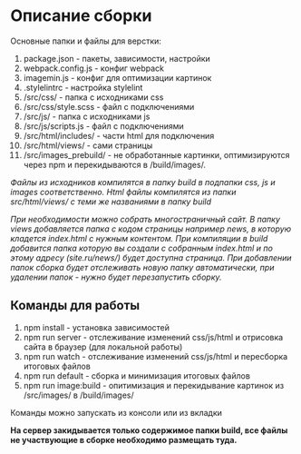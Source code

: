 # Описание сборки

Основные папки и файлы для верстки:

1. package.json - пакеты, зависимости, настройки
2. webpack.config.js - конфиг webpack
3. imagemin.js - конфиг для оптимизации картинок
4. .stylelintrc - настройка stylelint
5. /src/css/  - папка c исходниками css
6. /src/css/style.scss  - файл с подключениями
7. /src/js/ - папка c исходниками js
8. /src/js/scripts.js - файл с подключениями
9. /src/html/includes/ - части html для подключения
10. /src/html/views/ - сами страницы
11. /src/images_prebuild/ - не обработанные картинки, оптимизируются через npm и перекидываются в /build/images/.

*Файлы из исходников компилятся в папку build в подпапки css, js и images соответственно. Html файлы компилятся из папки src/html/views/ с теми же названиями в папку build*

*При необходимости можно собрать многостраничный сайт. В папку views добавляется папка с кодом страницы например news, в которую кладется index.html с нужным контентом. При компиляции в build добавится папка которую вы создали с собранным index.html и по этому адресу (site.ru/news/) будет доступна страница. При добавлении папок сборка будет отслеживать новую папку автоматически, при удалении папок - нужно будет перезапустить сборку.*

## Команды для работы

1. npm install - установка зависимостей
2. npm run server - отслеживание изменений css/js/html и отрисовка сайта в браузер (для локальной работы)
3. npm run watch - отслеживание изменений css/js/html и пересборка итоговых файлов
4. npm run default - сборка и минимизация итоговых файлов
5. npm run image:build - опитимизация и перекидывание картинок из  /src/images/ в /build/images/

Команды можно запускать из консоли или из вкладки

**На сервер закидывается только содержимое папки build, все файлы не участвующие в сборке необходимо размещать туда.**
